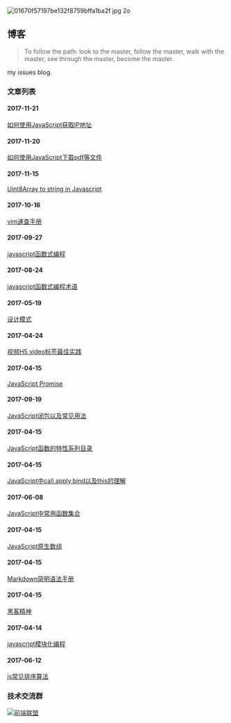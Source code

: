 

![01670f57197be132f8759bffa1ba2f jpg 2o](https://user-images.githubusercontent.com/16514704/34051763-c17ca524-e1fa-11e7-9eb3-b7b08bdd2f9e.jpg)
## 博客
> To follow the path:
>  look to the master,
>  follow the master,
>  walk with the master,
>  see through the master,
>  become the master.

my issues blog.
### 文章列表


#### 2017-11-21
[如何使用JavaScript获取IP地址](https://github.com/gnipbao/iblog/issues/18)
#### 2017-11-20
[如何使用JavaScript下载pdf等文件](https://github.com/gnipbao/iblog/issues/17)
#### 2017-11-15
[Uint8Array to string in Javascript](https://github.com/gnipbao/iblog/issues/16)
#### 2017-10-16
[vim速查手册](https://github.com/gnipbao/iblog/issues/15)
#### 2017-09-27
[javascript函数式编程](https://github.com/gnipbao/iblog/issues/14)
#### 2017-08-24
[javascript函数式编程术语](https://github.com/gnipbao/iblog/issues/13)
#### 2017-05-19
[设计模式](https://github.com/gnipbao/iblog/issues/12)
#### 2017-04-24
[ 视频H5 video标签最佳实践](https://github.com/gnipbao/iblog/issues/11)
#### 2017-04-15
[JavaScript Promise](https://github.com/gnipbao/iblog/issues/10)
#### 2017-09-19
[JavaScript闭包以及常见用法](https://github.com/gnipbao/iblog/issues/9)
#### 2017-04-15
[JavaScript函数的特性系列目录](https://github.com/gnipbao/iblog/issues/8)
#### 2017-04-15
[JavaScript中call,apply,bind以及this的理解](https://github.com/gnipbao/iblog/issues/7)
#### 2017-06-08
[JavaScript中常用函数集合](https://github.com/gnipbao/iblog/issues/6)
#### 2017-04-15
[JavaScript原生数组](https://github.com/gnipbao/iblog/issues/5)
#### 2017-04-15
[Markdown简明语法手册](https://github.com/gnipbao/iblog/issues/4)
#### 2017-04-15
[黑客精神](https://github.com/gnipbao/iblog/issues/3)
#### 2017-04-14
[javascript模块化编程](https://github.com/gnipbao/iblog/issues/2)
#### 2017-06-12
[js常见排序算法](https://github.com/gnipbao/iblog/issues/1)
### 技术交流群
<a target="_blank" href="//shang.qq.com/wpa/qunwpa?idkey=d891561383c20854251e7195dff72b30288962fd53275e9243e4c726d8fd9a4e"><img border="0" src="//pub.idqqimg.com/wpa/images/group.png" alt="前端联盟" title="前端联盟"></a>
